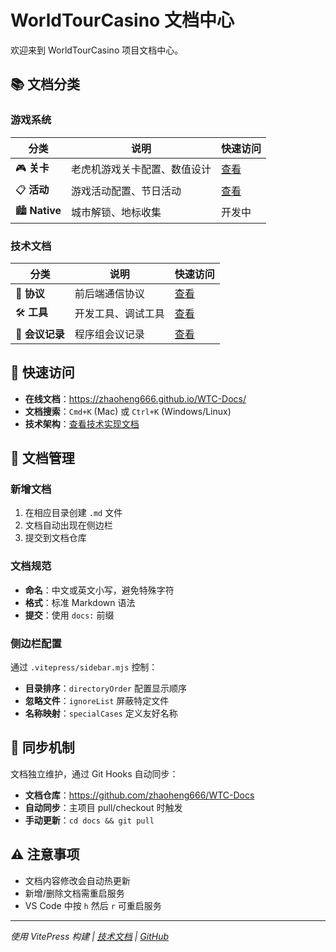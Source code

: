 # WorldTourCasino 文档中心

欢迎来到 WorldTourCasino 项目文档中心。

## 📚 文档分类

### 游戏系统

| 分类 | 说明 | 快速访问 |
| --- | --- | --- |
| 🎮 **关卡** | 老虎机游戏关卡配置、数值设计 | [查看](/关卡/) |
| 📋 **活动** | 游戏活动配置、节日活动 | [查看](/活动/) |
| 🏙️ **Native** | 城市解锁、地标收集 | 开发中 |

### 技术文档

| 分类 | 说明 | 快速访问 |
| --- | --- | --- |
| 🔌 **协议** | 前后端通信协议 | [查看](/协议/) |
| 🛠️ **工具** | 开发工具、调试工具 | [查看](/工具/) |
| 📝 **会议记录** | 程序组会议记录 | [查看](/其他/工作记录/9%20月程序会) |

## 🚀 快速访问

- **在线文档**：https://zhaoheng666.github.io/WTC-Docs/
- **文档搜索**：`Cmd+K` (Mac) 或 `Ctrl+K` (Windows/Linux)
- **技术架构**：[查看技术实现文档](/README)

## 📝 文档管理

### 新增文档

1. 在相应目录创建 `.md` 文件
2. 文档自动出现在侧边栏
3. 提交到文档仓库

### 文档规范

- **命名**：中文或英文小写，避免特殊字符
- **格式**：标准 Markdown 语法
- **提交**：使用 `docs:` 前缀

### 侧边栏配置

通过 `.vitepress/sidebar.mjs` 控制：

- **目录排序**：`directoryOrder` 配置显示顺序
- **忽略文件**：`ignoreList` 屏蔽特定文件
- **名称映射**：`specialCases` 定义友好名称

## 🔄 同步机制

文档独立维护，通过 Git Hooks 自动同步：

- **文档仓库**：https://github.com/zhaoheng666/WTC-Docs
- **自动同步**：主项目 pull/checkout 时触发
- **手动更新**：`cd docs && git pull`

## ⚠️ 注意事项

- 文档内容修改会自动热更新
- 新增/删除文档需重启服务
- VS Code 中按 `h` 然后 `r` 可重启服务

---

*使用 VitePress 构建 | [技术文档](/README) | [GitHub](https://github.com/zhaoheng666/WTC-Docs)*